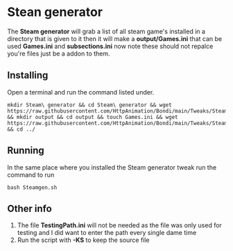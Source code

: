 # Stean generator
The **Steam generator** will grab a list of all steam game's installed in a directory that is given to it then it will make a **output/Games.ini** that can be used **Games.ini** and **subsections.ini** now note these should not repalce you're files just be a addon to them.

## Installing
Open a terminal and run the command listed under.
```
mkdir Steam\ generator && cd Steam\ generator && wget https://raw.githubusercontent.com/HttpAnimation/Bondi/main/Tweaks/Steam%20generator/Steamgen.sh && mkdir output && cd output && touch Games.ini && wget https://raw.githubusercontent.com/HttpAnimation/Bondi/main/Tweaks/Steam%20generator/output/subsections.ini && cd ../
```

## Running
In the same place where you installed the Steam generator tweak run the command to run
```
bash Steamgen.sh
```

## Other info
1) The file **TestingPath.ini** will not be needed as the file was only used for testing and I did want to enter the path every single dame time
2) Run the script with **-KS** to keep the source file
